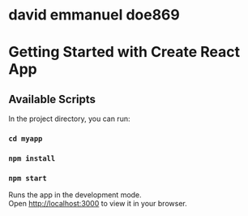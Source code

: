 # david emmanuel doe869

# Getting Started with Create React App

## Available Scripts

In the project directory, you can run:

### `cd myapp`

### `npm install`

### `npm start`

Runs the app in the development mode.\
Open [http://localhost:3000](http://localhost:3000) to view it in your browser.
